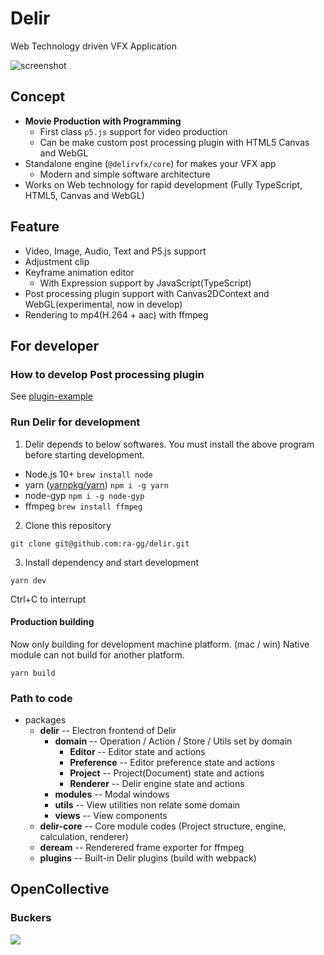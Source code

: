 # Delir
Web Technology driven VFX Application

![screenshot](https://user-images.githubusercontent.com/8597982/51431908-d5c7c780-1c72-11e9-9f2a-4bee09200ffc.png)

## Concept

- **Movie Production with Programming**
  - First class `p5.js` support for video production
  - Can be make custom post processing plugin with HTML5 Canvas and WebGL
- Standalone engine (`@delirvfx/core`) for makes your VFX app
  - Modern and simple software architecture
- Works on Web technology for rapid development (Fully TypeScript, HTML5, Canvas and WebGL)

## Feature

- Video, Image, Audio, Text and P5.js support
- Adjustment clip
- Keyframe animation editor
  - With Expression support by JavaScript(TypeScript)
- Post processing plugin support with Canvas2DContext and WebGL(experimental, now in develop)
- Rendering to mp4(H.264 + aac) with ffmpeg

## For developer

### How to develop Post processing plugin
See [plugin-example](https://github.com/ra-gg/Delir/tree/master/packages/core/plugin-example)

### Run Delir for development
1. Delir depends to below softwares.
  You must install the above program before starting development.

  - Node.js 10+
    `brew install node`
  - yarn ([yarnpkg/yarn](https://github.com/yarnpkg/yarn))
    `npm i -g yarn`
  - node-gyp
    `npm i -g node-gyp`
  - ffmpeg
    `brew install ffmpeg`

2. Clone this repository
  ```
  git clone git@github.com:ra-gg/delir.git
  ```

3. Install dependency and start development
  ```
  yarn dev
  ```

  Ctrl+C to interrupt

#### Production building
Now only building for development machine platform. (mac / win)
Native module can not build for another platform.

```
yarn build
```

### Path to code
- packages
  - **delir**  -- Electron frontend of Delir
    - **domain**  -- Operation / Action / Store / Utils set by domain
      - **Editor**  -- Editor state and actions
      - **Preference**  -- Editor preference state and actions
      - **Project**  -- Project(Document) state and actions
      - **Renderer**  -- Delir engine state and actions
    - **modules**  -- Modal windows
    - **utils**  -- View utilities non relate some domain
    - **views**  -- View components
  - **delir-core**  -- Core module codes (Project structure, engine, calculation, renderer)
  - **deream** -- Renderered frame exporter for ffmpeg
  - **plugins** -- Built-in Delir plugins (build with webpack)

## OpenCollective
### Buckers
[![](https://opencollective.com/delirvfx/backers.svg?width=890)](https://opencollective.com/delirvfx)

